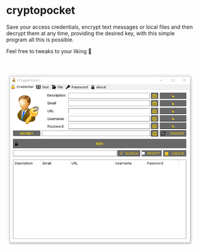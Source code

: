 # cryptopocket

Save your access credentials, encrypt text messages or local files and then decrypt them at any time, providing the desired key, with this simple program all this is possible.

Feel free to tweaks to your liking :slightly_smiling_face:

<br>

![img0](./img/CryptoPocket0.PNG)
